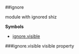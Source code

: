 <a name="module_ignore"></a>
##ignore

module with ignored shiz

  
**Symbols**  
* [ignore.visible](#module_ignore.visible)

<a name="module_ignore.visible"></a>
###ignore.visible
visible property

  
